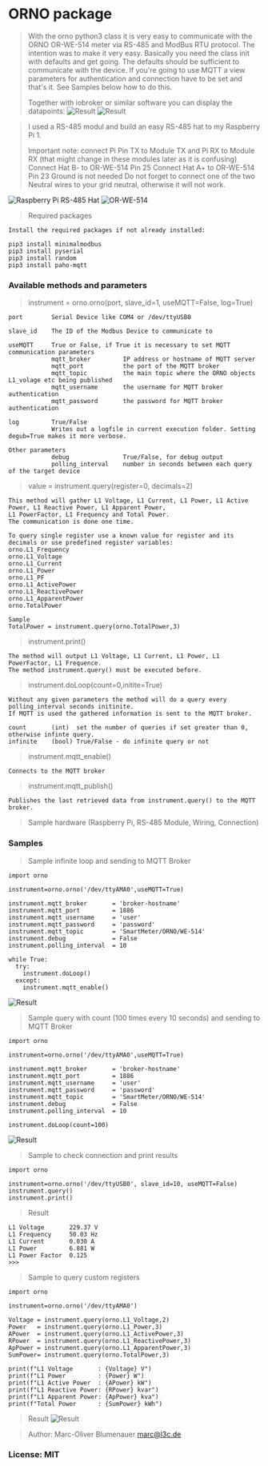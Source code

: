 
# ORNO package 

> With the orno python3 class it is very easy to communicate with the ORNO OR-WE-514 meter via RS-485 and ModBus RTU protocol. 
> The intention was to make it very easy. Basically you need the class init with defaults and get going. The defaults should be
> sufficient to communicate with the device. If you're going to use MQTT a view parameters for authentication and connection have
> to be set and that's it. See Samples below how to do this.
>
>
> Together with iobroker or similar software you can display the datapoints:
![Result](media/iobroker_MQTT_Topic.PNG)
![Result](media/HABPanel_SmartMeter1.PNG)

> I used a RS-485 modul and build an easy RS-485 hat to my Raspberry Pi 1. 
>
> Important note:   connect Pi Pin TX to Module TX and Pi RX to Module RX 
>                   (that might change in these modules later as it is confusing)
>                   Connect Hat B- to OR-WE-514 Pin 25
>                   Connect Hat A+ to OR-WE-514 Pin 23
>                   Ground is not needed
>                   Do not forget to connect one of the two Neutral wires to your grid neutral, otherwise it will not work.

![Raspberry Pi RS-485 Hat](media/raspPi1_Rs-485_Head.jpg)
![OR-WE-514](media/Setup.png)

> Required packages
```
Install the required packages if not already installed:

pip3 install minimalmodbus
pip3 install pyserial
pip3 install random
pip3 install paho-mqtt
```

### Available methods and parameters
> instrument = orno.orno(port, slave_id=1, useMQTT=False, log=True)
```
port        Serial Device like COM4 or /dev/ttyUSB0

slave_id    The ID of the Modbus Device to communicate to

useMQTT     True or False, if True it is necessary to set MQTT communication parameters
            mqtt_broker         IP address or hostname of MQTT server
            mqtt_port           the port of the MQTT broker
            mqtt_topic          the main topic where the ORNO objects L1_volage etc being published
            mqtt_username       the username for MQTT broker authentication
            mqtt_password       the password for MQTT broker authentication

log         True/False
            Writes out a logfile in current execution folder. Setting degub=True makes it more verbose.

Other parameters
            debug               True/False, for debug output
            polling_interval    number in seconds between each query of the target device

```

> value = instrument.query(register=0, decimals=2)
```
This method will gather L1 Voltage, L1 Current, L1 Power, L1 Active Power, L1 Reactive Power, L1 Apparent Power, 
L1 PowerFactor, L1 Frequency and Total Power.
The communication is done one time.

To query single register use a known value for register and its decimals or use predefined register variables:
orno.L1_Frequency     
orno.L1_Voltage       
orno.L1_Current       
orno.L1_Power         
orno.L1_PF            
orno.L1_ActivePower   
orno.L1_ReactivePower 
orno.L1_ApparentPower 
orno.TotalPower   

Sample
TotalPower = instrument.query(orno.TotalPower,3)

```

> instrument.print()
```
The method will output L1 Voltage, L1 Current, L1 Power, L1 PowerFactor, L1 Frequence.
The method instrument.query() must be executed before.
```

> instrument.doLoop(count=0,initite=True)
```
Without any given parameters the method will do a query every polling_interval seconds initinite. 
If MQTT is used the gathered information is sent to the MQTT broker.

count       (int)  set the number of queries if set greater than 0, otherwise infinte query.
infinite    (bool) True/False - do infinite query or not
```

> instrument.mqtt_enable()
```
Connects to the MQTT broker   
```

> instrument.mqtt_publish()
```
Publishes the last retrieved data from instrument.query() to the MQTT broker. 
```

> Sample hardware (Raspberry Pi, RS-485 Module, Wiring, Connection)

### Samples 

> Sample infinite loop and sending to MQTT Broker

```
import orno

instrument=orno.orno('/dev/ttyAMA0',useMQTT=True)

instrument.mqtt_broker       = 'broker-hostname'
instrument.mqtt_port         = 1886
instrument.mqtt_username     = 'user'
instrument.mqtt_password     = 'password'
instrument.mqtt_topic        = 'SmartMeter/ORNO/WE-514'
instrument.debug             = False
instrument.polling_interval  = 10

while True:
  try:
    instrument.doLoop()
  except:
    instrument.mqtt_enable()
```
![Result](media/iobroker_mqtt_results.png)

> Sample query with count (100 times every 10 seconds) and sending to MQTT Broker

```
import orno

instrument=orno.orno('/dev/ttyAMA0',useMQTT=True)

instrument.mqtt_broker       = 'broker-hostname'
instrument.mqtt_port         = 1886
instrument.mqtt_username     = 'user'
instrument.mqtt_password     = 'password'
instrument.mqtt_topic        = 'SmartMeter/ORNO/WE-514'
instrument.debug             = False
instrument.polling_interval  = 10

instrument.doLoop(count=100)
```

![Result](media/HABPanel_SmartMeter2.PNG)

> Sample to check connection and print results

```
import orno

instrument=orno.orno('/dev/ttyUSB0', slave_id=10, useMQTT=False)
instrument.query()
instrument.print()
```
> Result
```
L1 Voltage       229.37 V
L1 Frequency     50.03 Hz
L1 Current       0.030 A
L1 Power         6.881 W
L1 Power Factor  0.125
>>>
``` 

> Sample to query custom registers
```
import orno

instrument=orno.orno('/dev/ttyAMA0')

Voltage = instrument.query(orno.L1_Voltage,2)
Power   = instrument.query(orno.L1_Power,3)
APower  = instrument.query(orno.L1_ActivePower,3)
RPower  = instrument.query(orno.L1_ReactivePower,3)
ApPower = instrument.query(orno.L1_ApparentPower,3)
SumPower= instrument.query(orno.TotalPower,3)

print(f"L1 Voltage       : {Voltage} V")
print(f"L1 Power         : {Power} W")
print(f"L1 Active Power  : {APower} kW")
print(f"L1 Reactive Power: {RPower} kvar")
print(f"L1 Apparent Power: {ApPower} kva")
print(f"Total Power      : {SumPower} kWh")
```
> Result
![Result](media/CustomRegistersAndLogging.png)

>
> Author: Marc-Oliver Blumenauer 
>         marc@l3c.de

### License: MIT
